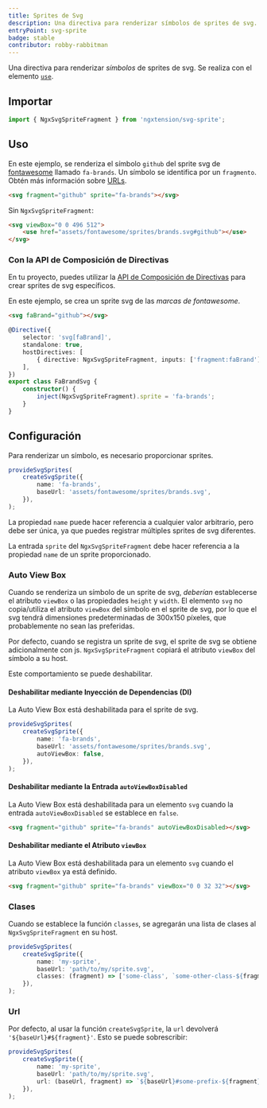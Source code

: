 ```yaml
---
title: Sprites de Svg
description: Una directiva para renderizar símbolos de sprites de svg.
entryPoint: svg-sprite
badge: stable
contributor: robby-rabbitman
---
```


Una directiva para renderizar _símbolos_ de sprites de svg. Se realiza con el elemento [`use`](https://developer.mozilla.org/en-US/docs/Web/SVG/Element/use).

## Importar

```typescript
import { NgxSvgSpriteFragment } from 'ngxtension/svg-sprite';
```

## Uso

En este ejemplo, se renderiza el símbolo `github` del sprite svg de [fontawesome](https://fontawesome.com/) llamado `fa-brands`. Un símbolo se identifica por un `fragmento`. Obtén más información sobre [URLs](https://svgwg.org/svg2-draft/linking.html#URLReference).

```html
<svg fragment="github" sprite="fa-brands"></svg>
```

Sin `NgxSvgSpriteFragment`:

```html
<svg viewBox="0 0 496 512">
	<use href="assets/fontawesome/sprites/brands.svg#github"></use>
</svg>
```

### Con la API de Composición de Directivas

En tu proyecto, puedes utilizar la [API de Composición de Directivas](https://angular.io/guide/directive-composition-api) para crear sprites de svg específicos.

En este ejemplo, se crea un sprite svg de las _marcas de fontawesome_.

```html
<svg faBrand="github"></svg>
```

```ts
@Directive({
	selector: 'svg[faBrand]',
	standalone: true,
	hostDirectives: [
		{ directive: NgxSvgSpriteFragment, inputs: ['fragment:faBrand'] },
	],
})
export class FaBrandSvg {
	constructor() {
		inject(NgxSvgSpriteFragment).sprite = 'fa-brands';
	}
}
```

## Configuración

Para renderizar un símbolo, es necesario proporcionar sprites.

```ts
provideSvgSprites(
	createSvgSprite({
		name: 'fa-brands',
		baseUrl: 'assets/fontawesome/sprites/brands.svg',
	}),
);
```

La propiedad `name` puede hacer referencia a cualquier valor arbitrario, pero debe ser única, ya que puedes registrar múltiples sprites de svg diferentes.

La entrada `sprite` del `NgxSvgSpriteFragment` debe hacer referencia a la propiedad `name` de un sprite proporcionado.

### Auto View Box

Cuando se renderiza un símbolo de un sprite de svg, _deberían_ establecerse el atributo `viewBox` o las propiedades `height` y `width`. El elemento `svg` no copia/utiliza el atributo `viewBox` del símbolo en el sprite de svg, por lo que el svg tendrá dimensiones predeterminadas de 300x150 píxeles, que probablemente no sean las preferidas.

Por defecto, cuando se registra un sprite de svg, el sprite de svg se obtiene adicionalmente con js. `NgxSvgSpriteFragment` copiará el atributo `viewBox` del símbolo a su host.

Este comportamiento se puede deshabilitar.

#### Deshabilitar mediante Inyección de Dependencias (DI)

La Auto View Box está deshabilitada para el sprite de svg.

```ts
provideSvgSprites(
	createSvgSprite({
		name: 'fa-brands',
		baseUrl: 'assets/fontawesome/sprites/brands.svg',
		autoViewBox: false,
	}),
);
```

#### Deshabilitar mediante la Entrada `autoViewBoxDisabled`

La Auto View Box está deshabilitada para un elemento `svg` cuando la entrada `autoViewBoxDisabled` se establece en `false`.

```html
<svg fragment="github" sprite="fa-brands" autoViewBoxDisabled></svg>
```

#### Deshabilitar mediante el Atributo `viewBox`

La Auto View Box está deshabilitada para un elemento `svg` cuando el atributo `viewBox` ya está definido.

```html
<svg fragment="github" sprite="fa-brands" viewBox="0 0 32 32"></svg>
```

### Clases

Cuando se establece la función `classes`, se agregarán una lista de clases al `NgxSvgSpriteFragment` en su host.

```ts
provideSvgSprites(
	createSvgSprite({
		name: 'my-sprite',
		baseUrl: 'path/to/my/sprite.svg',
		classes: (fragment) => ['some-class', `some-other-class-${fragment}`],
	}),
);
```

### Url

Por defecto, al usar la función `createSvgSprite`, la `url` devolverá `'${baseUrl}#${fragment}'`. Esto se puede sobrescribir:

```ts
provideSvgSprites(
	createSvgSprite({
		name: 'my-sprite',
		baseUrl: 'path/to/my/sprite.svg',
		url: (baseUrl, fragment) => `${baseUrl}#some-prefix-${fragment}`,
	}),
);
```
